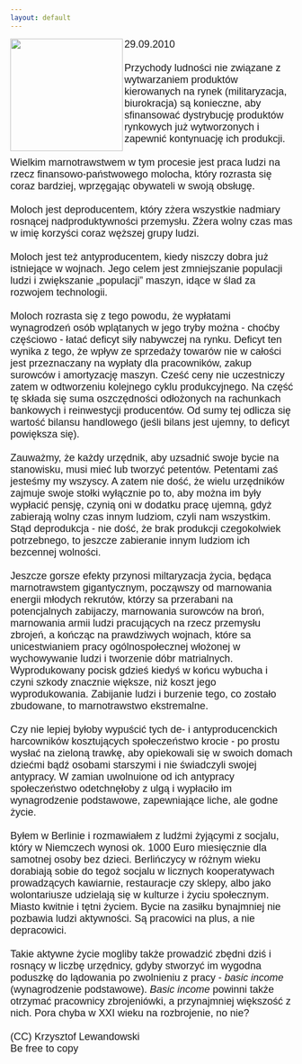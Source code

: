 ```yaml
---
layout: default
---
```

<img src="{{site.baseurl}}\articles\pictures\465.biurokracja.jpg"  align="left" width="200"><!--47--><p style="margin: 0px 0px 18px; font-size: 18px; font-family: Helvetica;">
29.09.2010<br><br>Przychody ludności nie związane z wytwarzaniem produktów kierowanych na rynek (militaryzacja, biurokracja) są konieczne, aby sfinansować dystrybucję produktów rynkowych już wytworzonych i zapewnić kontynuację ich produkcji.<br><br>Wielkim marnotrawstwem w tym procesie jest praca ludzi na rzecz finansowo-państwowego molocha, który rozrasta się coraz bardziej, wprzęgając obywateli w swoją obsługę.<br><br>Moloch jest deproducentem, który zżera wszystkie nadmiary rosnącej nadproduktywności przemysłu. Zżera wolny czas mas w imię korzyści coraz węższej grupy ludzi.<br><br>Moloch jest też antyproducentem, kiedy niszczy dobra już istniejące w wojnach. Jego celem jest zmniejszanie populacji ludzi i zwiększanie „populacji” maszyn, idące w ślad za rozwojem technologii.<br><br>Moloch rozrasta się z tego powodu, że wypłatami wynagrodzeń osób wplątanych w jego tryby można - choćby częściowo - łatać deficyt siły nabywczej na rynku. Deficyt ten wynika z tego, że wpływ ze sprzedaży towarów nie w całości jest przeznaczany na wypłaty dla pracowników, zakup surowców i amortyzację maszyn. Cześć ceny nie uczestniczy zatem w odtworzeniu kolejnego cyklu produkcyjnego. Na część tę składa się suma oszczędności odłożonych na rachunkach bankowych i reinwestycji producentów. Od sumy tej odlicza się wartość bilansu handlowego (jeśli bilans jest ujemny, to deficyt powiększa się).<br><br>Zauważmy, że każdy urzędnik, aby uzsadnić swoje bycie na stanowisku, musi mieć lub tworzyć petentów. Petentami zaś jesteśmy my wszyscy. A zatem nie dość, że wielu urzędników zajmuje swoje stołki wyłącznie po to, aby można im były wypłacić pensję, czynią oni w dodatku pracę ujemną, gdyż zabierają wolny czas innym ludziom, czyli nam wszystkim. Stąd deprodukcja - nie dość, że brak produkcji czegokolwiek potrzebnego, to jeszcze zabieranie innym ludziom ich bezcennej wolności.<br><br>Jeszcze gorsze efekty przynosi miltaryzacja życia, będąca marnotrawstem gigantycznym, począwszy od marnowania energii młodych rekrutów, którzy sa przerabani na potencjalnych zabijaczy, marnowania surowców na broń, marnowania armii ludzi pracujących na rzecz przemysłu zbrojeń, a kończąc na prawdziwych wojnach, które sa unicestwianiem pracy ogólnospołecznej włożonej w wychowywanie ludzi i tworzenie dóbr matrialnych. Wyprodukowany pocisk gdzieś kiedyś w końcu wybucha i czyni szkody znacznie większe, niż koszt jego wyprodukowania. Zabijanie ludzi i burzenie tego, co zostało zbudowane, to marnotrawstwo ekstremalne.<br><br>Czy nie lepiej byłoby wypuścić tych de- i antyproducenckich harcowników kosztujących społeczeństwo krocie - po prostu wysłać na zieloną trawkę, aby opiekowali się w swoich domach dziećmi bądź osobami starszymi i nie świadczyli swojej antypracy. W zamian uwolnuione od ich antypracy społeczeństwo odetchnęłoby z ulgą i wypłaciło im wynagrodzenie podstawowe, zapewniające liche, ale godne życie.<br><br>Byłem w Berlinie i rozmawiałem z ludźmi żyjącymi z socjalu, który w Niemczech wynosi ok. 1000 Euro miesięcznie dla samotnej osoby bez dzieci. Berlińczycy w różnym wieku dorabiają sobie do tegoż socjalu w licznych kooperatywach prowadzących kawiarnie, restauracje czy sklepy, albo jako wolontariusze udzielają się w kulturze i życiu społecznym. Miasto kwitnie i tętni życiem. Bycie na zasiłku bynajmniej nie pozbawia ludzi aktywności. Są pracowici na plus, a nie depracowici. <br><br>Takie aktywne życie mogliby także prowadzić zbędni dziś i rosnący w liczbę urzędnicy, gdyby stworzyć im wygodna poduszkę do lądowania po zwolnieniu z pracy - <i>basic income</i> (wynagrodzenie podstawowe).<i> Basic income</i> powinni także otrzymać pracownicy zbrojeniówki, a przynajmniej większość z nich. Pora chyba w XXI wieku na rozbrojenie, no nie?<br><br>(CC) Krzysztof Lewandowski<br>Be free to copy<br></p>